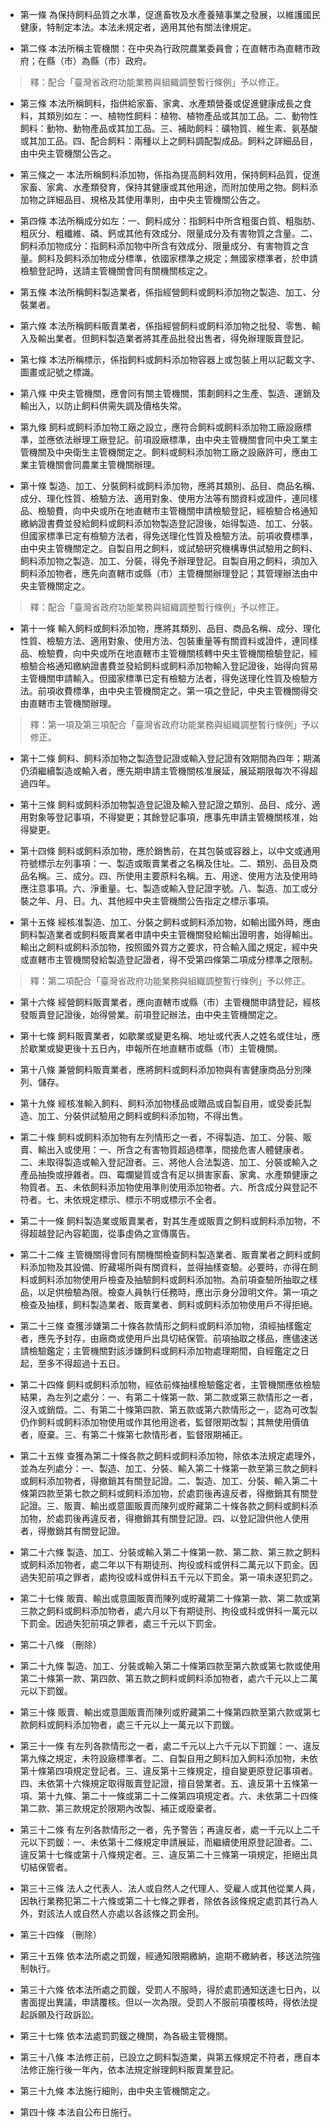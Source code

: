 * 第一條 為保持飼料品質之水準，促進畜牧及水產養殖事業之發展，以維護國民健康，特制定本法。本法未規定者，適用其他有關法律規定。

* 第二條 本法所稱主管機關：在中央為行政院農業委員會；在直轄市為直轄市政府；在縣（市）為縣（市）政府。

> 釋：配合「臺灣省政府功能業務與組織調整暫行條例」予以修正。

* 第三條 本法所稱飼料，指供給家畜、家禽、水產類營養或促進健康成長之食料，其類別如左：一、植物性飼料：植物、植物產品或其加工品。二、動物性飼料：動物、動物產品或其加工品。三、補助飼料：礦物質、維生素、氨基酸或其加工品。四、配合飼料：兩種以上之飼料調配製成品。飼料之詳細品目，由中央主管機關公告之。

* 第三條之一 本法所稱飼料添加物，係指為提高飼料效用，保持飼料品質，促進家畜、家禽、水產類發育，保持其健康或其他用途，而附加使用之物。飼料添加物之詳細品目、規格及其使用準則，由中央主管機關公告之。

* 第四條 本法所稱成分如左：一、飼料成分：指飼料中所含粗蛋白質、粗脂肪、粗灰分、粗纖維、磷、鈣或其他有效成分、限量成分及有害物質之含量。二、飼料添加物成分：指飼料添加物中所含有效成分、限量成分、有害物質之含量。飼料及飼料添加物成分標準，依國家標準之規定；無國家標準者，於申請檢驗登記時，送請主管機關會同有關機關核定之。

* 第五條 本法所稱飼料製造業者，係指經營飼料或飼料添加物之製造、加工、分裝業者。

* 第六條 本法所稱飼料販賣業者，係指經營飼料或飼料添加物之批發、零售、輸入及輸出業者。但飼料製造業者將其產品批發出售者，得免辦理販賣登記。

* 第七條 本法所稱標示，係指飼料或飼料添加物容器上或包裝上用以記載文字、圖畫或記號之標識。

* 第八條 中央主管機關，應會同有關主管機關，策劃飼料之生產、製造、運銷及輸出入，以防止飼料供需失調及價格失常。

* 第九條 飼料或飼料添加物工廠之設立，應符合飼料或飼料添加物工廠設廠標準，並應依法辦理工廠登記。前項設廠標準，由中央主管機關會同中央工業主管機關及中央衛生主管機關定之。飼料或飼料添加物工廠之設廠許可，應由工業主管機關會同農業主管機關辦理。

* 第十條 製造、加工、分裝飼料或飼料添加物，應將其類別、品目、商品名稱、成分、理化性質、檢驗方法、適用對象、使用方法等有關資料或證件，連同樣品、檢驗費，向中央或所在地直轄市主管機關申請檢驗登記，經檢驗合格通知繳納證書費並發給飼料或飼料添加物製造登記證後，始得製造、加工、分裝。但國家標準已定有檢驗方法者，得免送理化性質及檢驗方法。前項收費標準，由中央主管機關定之。自製自用之飼料，或試驗研究機構專供試驗用之飼料、飼料添加物之製造、加工、分裝，得免予辦理登記。自製自用之飼料，須加入飼料添加物者，應先向直轄市或縣（市）主管機關辦理登記；其管理辦法由中央主管機關定之。

> 釋：配合「臺灣省政府功能業務與組織調整暫行條例」予以修正。

* 第十一條 輸入飼料或飼料添加物，應將其類別、品目、商品名稱、成分、理化性質、檢驗方法、適用對象、使用方法、包裝重量等有關資料或證件，連同樣品、檢驗費，向中央或所在地直轄市主管機關核轉中央主管機關檢驗登記，經檢驗合格通知繳納證書費並發給飼料或飼料添加物輸入登記證後，始得向貿易主管機關申請輸入。但國家標準已定有檢驗方法者，得免送理化性質及檢驗方法。前項收費標準，由中央主管機關定之。第一項之登記，中央主管機關得交由直轄市主管機關辦理。

> 釋：第一項及第三項配合「臺灣省政府功能業務與組織調整暫行條例」予以修正。

* 第十二條 飼料、飼料添加物之製造登記證或輸入登記證有效期間為四年；期滿仍須繼續製造或輸入者，應先期申請主管機關核准展延，展延期限每次不得超過四年。

* 第十三條 飼料或飼料添加物製造登記證及輸入登記證之類別、品目、成分、適用對象等登記事項，不得變更；其餘登記事項，應事先申請主管機關核准，始得變更。

* 第十四條 飼料或飼料添加物，應於銷售前，在其包裝或容器上，以中文或通用符號標示左列事項：一、製造或販賣業者之名稱及住址。二、類別、品目及商品名稱。三、成分。四、所使用主要原料名稱。五、用途、使用方法及使用時應注意事項。六、淨重量。七、製造或輸入登記證字號。八、製造、加工或分裝之年、月、日。九、其他經中央主管機關公告指定之標示事項。

* 第十五條 經核准製造、加工、分裝之飼料或飼料添加物，如輸出國外時，應由飼料製造業者或飼料販賣業者申請中央主管機關發給輸出證明書，始得輸出。輸出之飼料或飼料添加物，按照國外買方之要求，符合輸入國之規定，經中央或直轄市主管機關發給製造登記證者，得不受第四條第二項成分標準之限制。

> 釋：第二項配合「臺灣省政府功能業務與組織調整暫行條例」予以修正。

* 第十六條 經營飼料販賣業者，應向直轄市或縣（市）主管機關申請登記，經核發販賣登記證後，始得營業。前項登記辦法，由中央主管機關定之。

* 第十七條 飼料販賣業者，如歇業或變更名稱、地址或代表人之姓名或住址，應於歇業或變更後十五日內，申報所在地直轄市或縣（市）主管機關。

* 第十八條 兼營飼料販賣業者，應將飼料或飼料添加物與有害健康商品分別陳列、儲存。

* 第十九條 經核准輸入飼料、飼料添加物樣品或贈品或自製自用，或受委託製造、加工、分裝供試驗用之飼料或飼料添加物，不得出售。

* 第二十條 飼料或飼料添加物有左列情形之一者，不得製造、加工、分裝、販賣、輸出入或使用：一、所含之有害物質超過標準，間接危害人體健康者。二、未取得製造或輸入登記證者。三、將他人合法製造、加工、分裝或輸入之產品抽換或摻雜者。四、霉爛變質或含有足以損害家畜、家禽、水產類健康之物質者。五、未依飼料添加物使用準則使用添加物者。六、所含成分與登記不符者。七、未依規定標示、標示不明或標示不全者。

* 第二十一條 飼料製造業或販賣業者，對其生產或販賣之飼料或飼料添加物，不得超越登記內容範圍，從事虛偽之宣傳廣告。

* 第二十二條 主管機關得會同有關機關檢查飼料製造業者、販賣業者之飼料或飼料添加物及其設備、貯藏場所與有關資料，並得抽樣查驗。必要時，亦得在飼料或飼料添加物使用戶檢查及抽驗飼料或飼料添加物。為前項查驗所抽取之樣品，以足供檢驗為限。檢查人員執行任務時，應出示身分證明文件。第一項之檢查及抽樣，飼料製造業者、販賣業者、飼料或飼料添加物使用戶不得拒絕。

* 第二十三條 查獲涉嫌第二十條各款情形之飼料或飼料添加物，須經抽樣鑑定者，應先予封存，由廠商或使用戶出具切結保管。前項抽取之樣品，應儘速送請檢驗鑑定；主管機關對該涉嫌飼料或飼料添加物處理期間，自經鑑定之日起，至多不得超過十五日。

* 第二十四條 飼料或飼料添加物，經依前條抽樣檢驗鑑定者，主管機關應依檢驗結果，為左列之處分：一、有第二十條第一款、第二款或第三款情形之一者，沒入或銷燬。二、有第二十條第四款、第五款或第六款情形之一，認為可改製仍作飼料或飼料添加物使用或作其他用途者，監督限期改製；其無使用價值者，廢棄。三、有第二十條第七款情形者，監督限期補正。

* 第二十五條 查獲為第二十條各款之飼料或飼料添加物，除依本法規定處理外，並為左列處分：一、製造、加工、分裝、輸入第二十條第一款至第三款之飼料或飼料添加物者，得撤銷其有關登記證。二、製造、加工、分裝、輸入第二十條第四款至第七款之飼料或飼料添加物，於處罰後再違反者，得撤銷其有關登記證。三、販賣、輸出或意圖販賣而陳列或貯藏第二十條各款之飼料或飼料添加物，於處罰後再違反者，得撤銷其有關登記證。四、以登記證供他人使用者，得撤銷其有關登記證。

* 第二十六條 製造、加工、分裝或輸入第二十條第一款、第二款、第三款之飼料或飼料添加物者，處二年以下有期徒刑、拘役或科或併科二萬元以下罰金。因過失犯前項之罪者，處拘役或科或併科五千元以下罰金。第一項未遂犯罰之。

* 第二十七條 販賣、輸出或意圖販賣而陳列或貯藏第二十條第一款、第二款或第三款之飼料或飼料添加物者，處六月以下有期徒刑、拘役或科或併科一萬元以下罰金。因過失犯前項之罪者，處三千元以下罰金。

* 第二十八條 （刪除）

* 第二十九條 製造、加工、分裝或輸入第二十條第四款至第六款或第七款或使用第二十條第一款、第四款、第五款之飼料或飼料添加物者，處六千元以上二萬元以下罰鍰。

* 第三十條 販賣、輸出或意圖販賣而陳列或貯藏第二十條第四款至第六款或第七款飼料或飼料添加物者，處三千元以上一萬元以下罰鍰。

* 第三十一條 有左列各款情形之一者，處二千元以上六千元以下罰鍰：一、違反第九條之規定，未符設廠標準者。二、自製自用之飼料加入飼料添加物，未依第十條第四項規定登記者。三、違反第十三條規定，擅自變更原登記事項者。四、未依第十六條規定取得販賣登記證，擅自營業者。五、違反第十五條第一項、第十九條、第二十一條或第二十二條第四項規定者。六、未依第二十四條第二款、第三款規定於限期內改製、補正或廢棄者。

* 第三十二條 有左列各款情形之一者，先予警告；再違反者，處一千元以上二千元以下罰鍰：一、未依第十二條規定申請展延，而繼續使用原登記證者。二、違反第十七條或第十八條規定者。三、違反第二十三條第一項規定，拒絕出具切結保管者。

* 第三十三條 法人之代表人、法人或自然人之代理人、受雇人或其他從業人員，因執行業務犯第二十六條或第二十七條之罪者，除依各該條規定處罰其行為人外，對該法人或自然人亦處以各該條之罰金刑。

* 第三十四條 （刪除）

* 第三十五條 依本法所處之罰鍰，經通知限期繳納，逾期不繳納者，移送法院強制執行。

* 第三十六條 依本法所處之罰鍰，受罰人不服時，得於處罰通知送達七日內，以書面提出異議，申請覆核。但以一次為限。受罰人不服前項覆核時，得依法提起訴願及行政訴訟。

* 第三十七條 依本法處罰罰鍰之機關，為各級主管機關。

* 第三十八條 本法修正前，已設立之飼料製造業，與第五條規定不符者，應自本法修正施行後一年內，依本法規定辦理飼料販賣業登記。

* 第三十九條 本法施行細則，由中央主管機關定之。

* 第四十條 本法自公布日施行。

